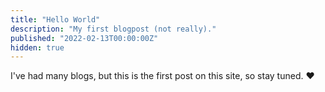 ```yaml
---
title: "Hello World"
description: "My first blogpost (not really)."
published: "2022-02-13T00:00:00Z"
hidden: true
---
```


I've had many blogs, but this is the first post on this site, so stay tuned. ❤️

